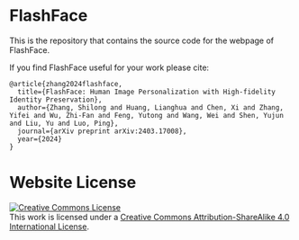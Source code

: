 # FlashFace

This is the repository that contains the source code for the webpage of FlashFace.

If you find FlashFace useful for your work please cite:
```
@article{zhang2024flashface,
  title={FlashFace: Human Image Personalization with High-fidelity Identity Preservation},
  author={Zhang, Shilong and Huang, Lianghua and Chen, Xi and Zhang, Yifei and Wu, Zhi-Fan and Feng, Yutong and Wang, Wei and Shen, Yujun and Liu, Yu and Luo, Ping},
  journal={arXiv preprint arXiv:2403.17008},
  year={2024}
}
```

# Website License
<a rel="license" href="http://creativecommons.org/licenses/by-sa/4.0/"><img alt="Creative Commons License" style="border-width:0" src="https://i.creativecommons.org/l/by-sa/4.0/88x31.png" /></a><br />This work is licensed under a <a rel="license" href="http://creativecommons.org/licenses/by-sa/4.0/">Creative Commons Attribution-ShareAlike 4.0 International License</a>.
